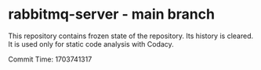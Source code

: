 # rabbitmq-server - main branch

This repository contains frozen state of the repository.
Its history is cleared. It is used only for static code
analysis with Codacy.

Commit Time: 1703741317